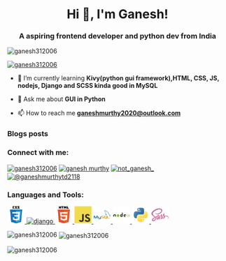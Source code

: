 <h1 align="center">Hi 👋, I'm Ganesh!</h1>
<h3 align="center">A aspiring frontend developer and python dev from India</h3>

<p align="left"> <img src="https://komarev.com/ghpvc/?username=ganesh312006&label=Profile%20views&color=0e75b6&style=flat" alt="ganesh312006" /> </p>

<p align="left"> <a href="https://github.com/ryo-ma/github-profile-trophy"><img src="https://github-profile-trophy.vercel.app/?username=ganesh312006" alt="ganesh312006" /></a> </p>

- 🌱 I’m currently learning **Kivy(python gui framework),HTML, CSS, JS, nodejs, Django and SCSS kinda good in MySQL**

- 💬 Ask me about **GUI in Python**

- 📫 How to reach me **ganeshmurthy2020@outlook.com**

### Blogs posts
<!-- BLOG-POST-LIST:START -->
<!-- BLOG-POST-LIST:END -->

<h3 align="left">Connect with me:</h3>
<p align="left">
<a href="https://dev.to/ganesh312006" target="blank"><img align="center" src="https://raw.githubusercontent.com/rahuldkjain/github-profile-readme-generator/master/src/images/icons/Social/devto.svg" alt="ganesh312006" height="30" width="40" /></a>
<a href="https://stackoverflow.com/users/ganesh murthy" target="blank"><img align="center" src="https://raw.githubusercontent.com/rahuldkjain/github-profile-readme-generator/master/src/images/icons/Social/stack-overflow.svg" alt="ganesh murthy" height="30" width="40" /></a>
<a href="https://instagram.com/not_ganesh_" target="blank"><img align="center" src="https://raw.githubusercontent.com/rahuldkjain/github-profile-readme-generator/master/src/images/icons/Social/instagram.svg" alt="not_ganesh_" height="30" width="40" /></a>
<a href="https://medium.com/@ganeshmurthytd2118" target="blank"><img align="center" src="https://raw.githubusercontent.com/rahuldkjain/github-profile-readme-generator/master/src/images/icons/Social/medium.svg" alt="@ganeshmurthytd2118" height="30" width="40" /></a>
</p>

<h3 align="left">Languages and Tools:</h3>
<p align="left"> <a href="https://www.w3schools.com/css/" target="_blank" rel="noreferrer"> <img src="https://raw.githubusercontent.com/devicons/devicon/master/icons/css3/css3-original-wordmark.svg" alt="css3" width="40" height="40"/> </a> <a href="https://www.djangoproject.com/" target="_blank" rel="noreferrer"> <img src="https://cdn.worldvectorlogo.com/logos/django.svg" alt="django" width="40" height="40"/> </a> <a href="https://www.w3.org/html/" target="_blank" rel="noreferrer"> <img src="https://raw.githubusercontent.com/devicons/devicon/master/icons/html5/html5-original-wordmark.svg" alt="html5" width="40" height="40"/> </a> <a href="https://developer.mozilla.org/en-US/docs/Web/JavaScript" target="_blank" rel="noreferrer"> <img src="https://raw.githubusercontent.com/devicons/devicon/master/icons/javascript/javascript-original.svg" alt="javascript" width="40" height="40"/> </a> <a href="https://www.mysql.com/" target="_blank" rel="noreferrer"> <img src="https://raw.githubusercontent.com/devicons/devicon/master/icons/mysql/mysql-original-wordmark.svg" alt="mysql" width="40" height="40"/> </a> <a href="https://nodejs.org" target="_blank" rel="noreferrer"> <img src="https://raw.githubusercontent.com/devicons/devicon/master/icons/nodejs/nodejs-original-wordmark.svg" alt="nodejs" width="40" height="40"/> </a> <a href="https://www.python.org" target="_blank" rel="noreferrer"> <img src="https://raw.githubusercontent.com/devicons/devicon/master/icons/python/python-original.svg" alt="python" width="40" height="40"/> </a> <a href="https://sass-lang.com" target="_blank" rel="noreferrer"> <img src="https://raw.githubusercontent.com/devicons/devicon/master/icons/sass/sass-original.svg" alt="sass" width="40" height="40"/> </a> </p>

<p><img align="left" src="https://github-readme-stats.vercel.app/api/top-langs?username=ganesh312006&show_icons=true&locale=en&layout=compact" alt="ganesh312006" /></p>

<p>&nbsp;<img align="center" src="https://github-readme-stats.vercel.app/api?username=ganesh312006&show_icons=true&locale=en" alt="ganesh312006" /></p>

<p><img align="center" src="https://github-readme-streak-stats.herokuapp.com/?user=ganesh312006&" alt="ganesh312006" /></p>
